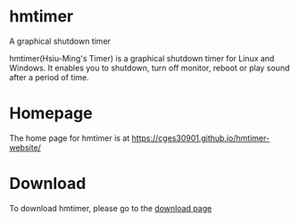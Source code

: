 # hmtimer
A graphical shutdown timer

hmtimer(Hsiu-Ming's Timer) is a graphical shutdown timer for Linux and Windows.
It enables you to shutdown, turn off monitor, reboot or play sound after a period of time.

# Homepage
The home page for hmtimer is at <https://cges30901.github.io/hmtimer-website/>

# Download
To download hmtimer, please go to the [download page](https://cges30901.github.io/hmtimer-website/download.html)
